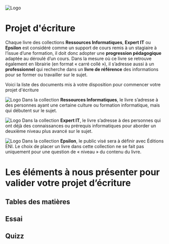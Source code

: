 
![Logo](https://www.editions-eni.fr/rsc/shared/images/logo_ENI.svg)
# Projet d'écriture
Chaque livre des collections **Ressources Informatiques**, **Expert IT** ou **Epsilon** est considéré comme un support de cours remis à un stagiaire à l’issue d’une formation, il doit donc adopter une **progression pédagogique** adaptée au déroulé d’un cours.
Dans la mesure où ce livre se retrouve également en librairie (en format « carré collé »), il s’adresse aussi à un **professionnel** qui recherche dans un **livre de référence** des informations pour se former ou travailler sur le sujet.

Voici la liste des documents mis à votre disposition pour commencer votre projet d'écriture

![Logo](https://img.shields.io/badge/Collection-RI-red)
Dans la collection **Ressources Informatiques**, le livre s’adresse à des personnes ayant une certaine culture ou formation informatique, mais qui débutent sur le sujet.

![Logo](https://img.shields.io/badge/Collection-EI-green)
Dans la collection **Expert IT**, le livre s’adresse à des personnes qui ont déjà des connaissances ou prérequis informatiques pour aborder un deuxième niveau plus avancé sur le sujet.

![Logo](https://img.shields.io/badge/Collection-EP-gray)
Dans la collection **Epsilon**, le public visé sera à définir avec Éditions ENI. Le choix de placer un livre dans cette collection ne se fait pas uniquement pour une question de « niveau » du contenu du livre.

# Les éléments à nous présenter pour valider votre projet d’écriture
## Tables des matières

## Essai

## Quizz
